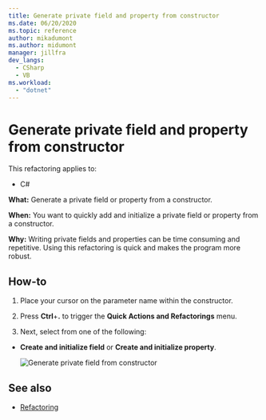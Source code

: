 ```yaml
--- 
title: Generate private field and property from constructor
ms.date: 06/20/2020 
ms.topic: reference 
author: mikadumont
ms.author: midumont
manager: jillfra 
dev_langs: 
  - CSharp 
  - VB
ms.workload:  
  - "dotnet" 
--- 
```

# Generate private field and property from constructor

This refactoring applies to: 

- C# 

**What:** Generate a private field or property from a constructor. 

**When:** You want to quickly add and initialize a private field or property from a constructor.

**Why:** Writing private fields and properties can be time consuming and repetitive. Using this refactoring is quick and makes the program more robust.

## How-to 

1. Place your cursor on the parameter name within the constructor.

2. Press **Ctrl**+**.** to trigger the **Quick Actions and Refactorings** menu.
   
3. Next, select from one of the following:

- **Create and initialize field** or **Create and initialize property**.

   ![Generate private field from constructor](media/generate-private-field-from-constructor.png)

## See also 

- [Refactoring](../refactoring-in-visual-studio.md)
